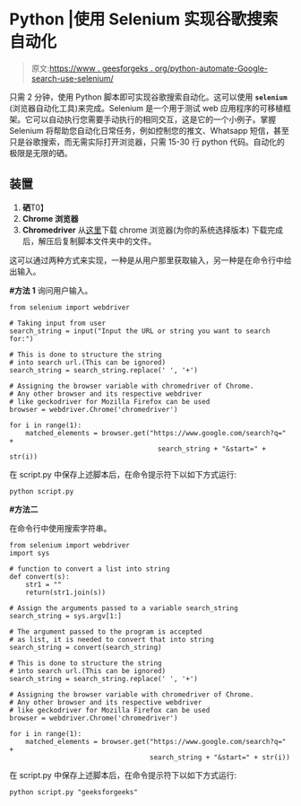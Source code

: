 # Python |使用 Selenium 实现谷歌搜索自动化

> 原文:[https://www . geesforgeks . org/python-automate-Google-search-use-selenium/](https://www.geeksforgeeks.org/python-automate-google-search-using-selenium/)

只需 2 分钟，使用 Python 脚本即可实现谷歌搜索自动化。这可以使用 **`selenium`** (浏览器自动化工具)来完成。Selenium 是一个用于测试 web 应用程序的可移植框架。它可以自动执行您需要手动执行的相同交互，这是它的一个小例子。掌握 Selenium 将帮助您自动化日常任务，例如控制您的推文、Whatsapp 短信，甚至只是谷歌搜索，而无需实际打开浏览器，只需 15-30 行 python 代码。自动化的极限是无限的硒。

## 装置

1.  **硒**T0】
2.  **Chrome 浏览器**
3.  **Chromedriver**
    从[这里](https://chromedriver.chromium.org/downloads)下载 chrome 浏览器(为你的系统选择版本)
    下载完成后，解压后复制脚本文件夹中的文件。

这可以通过两种方式来实现，一种是从用户那里获取输入，另一种是在命令行中给出输入。

**#方法 1**
询问用户输入。

```
from selenium import webdriver

# Taking input from user
search_string = input("Input the URL or string you want to search for:")

# This is done to structure the string 
# into search url.(This can be ignored)
search_string = search_string.replace(' ', '+') 

# Assigning the browser variable with chromedriver of Chrome.
# Any other browser and its respective webdriver 
# like geckodriver for Mozilla Firefox can be used
browser = webdriver.Chrome('chromedriver')

for i in range(1):
    matched_elements = browser.get("https://www.google.com/search?q=" +
                                     search_string + "&start=" + str(i))
```

在 script.py 中保存上述脚本后，在命令提示符下以如下方式运行:

```
python script.py

```

**#方法二**

在命令行中使用搜索字符串。

```
from selenium import webdriver
import sys

# function to convert a list into string
def convert(s): 
    str1 = "" 
    return(str1.join(s)) 

# Assign the arguments passed to a variable search_string
search_string = sys.argv[1:] 

# The argument passed to the program is accepted
# as list, it is needed to convert that into string
search_string = convert(search_string)

# This is done to structure the string 
# into search url.(This can be ignored)
search_string = search_string.replace(' ', '+') 

# Assigning the browser variable with chromedriver of Chrome.
# Any other browser and its respective webdriver 
# like geckodriver for Mozilla Firefox can be used
browser = webdriver.Chrome('chromedriver')

for i in range(1):
    matched_elements = browser.get("https://www.google.com/search?q=" + 
                                   search_string + "&start=" + str(i))
```

在 script.py 中保存上述脚本后，在命令提示符下以如下方式运行:

```
python script.py "geeksforgeeks"
```